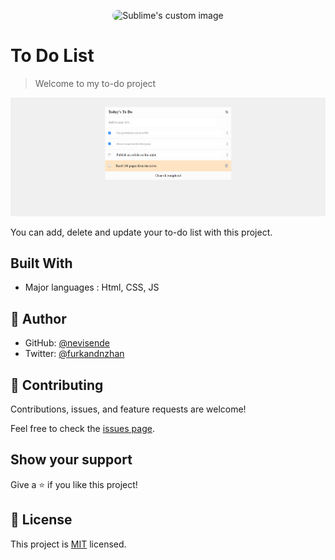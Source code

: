 <p align="center">
  <img src="https://avatars.githubusercontent.com/u/84407337?v=4" style="border-radius:999px;height:100px;width:100px" alt="Sublime's custom image"/>
</p>

# To Do List

> Welcome to my to-do project

![screenshot](./screenshot.png)

You can add, delete and update your to-do list with this project.

## Built With

- Major languages : Html, CSS, JS


## 👤 Author


- GitHub: [@nevisende](https://github.com/nevisende)
- Twitter: [@furkandnzhan](https://twitter.com/furkandnzhan)




## 🤝 Contributing

Contributions, issues, and feature requests are welcome!

Feel free to check the [issues page](../../issues/).

## Show your support

Give a ⭐️ if you like this project!

## 📝 License

This project is [MIT](./MIT.md) licensed.
